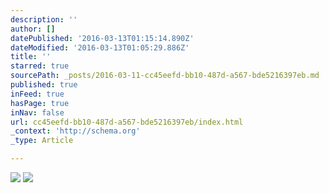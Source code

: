 ```yaml
---
description: ''
author: []
datePublished: '2016-03-13T01:15:14.890Z'
dateModified: '2016-03-13T01:05:29.886Z'
title: ''
starred: true
sourcePath: _posts/2016-03-11-cc45eefd-bb10-487d-a567-bde5216397eb.md
published: true
inFeed: true
hasPage: true
inNav: false
url: cc45eefd-bb10-487d-a567-bde5216397eb/index.html
_context: 'http://schema.org'
_type: Article

---
```

![](https://the-grid-user-content.s3-us-west-2.amazonaws.com/81a8806d-9f44-428d-8c73-2fd698ffa7e2.png)
![](https://the-grid-user-content.s3-us-west-2.amazonaws.com/c8ae0047-8845-4f16-b628-fefda792bc75.png)